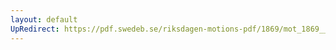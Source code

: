 ```yaml
---
layout: default
UpRedirect: https://pdf.swedeb.se/riksdagen-motions-pdf/1869/mot_1869__fk__00001/mot_1869__fk__00001_001.pdf
---
```

